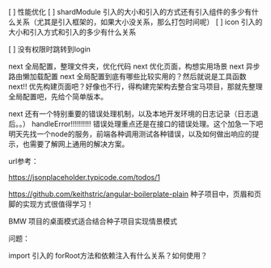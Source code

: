 [ ] 性能优化
[ ] shardModule 引入的大小和引入的方式还有引入组件的多少有什么关系（尤其是引入框架的，如果大小没关系，那么打包时间呢）
[ ] icon 引入的大小和引入方式和引入的多少有什么关系

[ ] 没有权限时跳转到login

next  全局配置，整理文件夹，优化代码
next  优化页面，构想实用场景
next  异步路由懒加载配置
next  全局配置到底有哪些比较实用的？然后就说是工具函数
next!! 优先构建页面吧？好像也不行，得构建完架构去整合宝马项目，那就先整理全局配置吧，先给个简单版本。

next 还有一个特别重要的错误处理机制，以及本地开发环境的日志记录（日志退后。。）
handleError!!!!!!!!!!
错误处理重点还是在接口的错误处理。这个加急一下吧
明天先找一个node的服务，前端各种调用测试各种错误，以及如何做出响应的提示，也需要了解网上通用的解决方案。

url参考：

https://jsonplaceholder.typicode.com/todos/1


https://github.com/keithstric/angular-boilerplate-plain
种子项目中，页眉和页脚的实现方式很值得学习！


BMW  项目的桌面模式适合结合种子项目实现情景模式



问题：

import 引入的 forRoot方法和依赖注入有什么关系？如何使用？